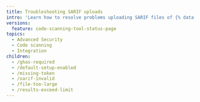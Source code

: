 ```yaml
---
title: Troubleshooting SARIF uploads
intro: 'Learn how to resolve problems uploading SARIF files of {% data variables.product.prodname_code_scanning %} results to {% data variables.product.prodname_dotcom %}.'
versions:
  feature: code-scanning-tool-status-page
topics:
  - Advanced Security
  - Code scanning
  - Integration
children:
  - /ghas-required
  - /default-setup-enabled
  - /missing-token
  - /sarif-invalid
  - /file-too-large
  - /results-exceed-limit
---
```


